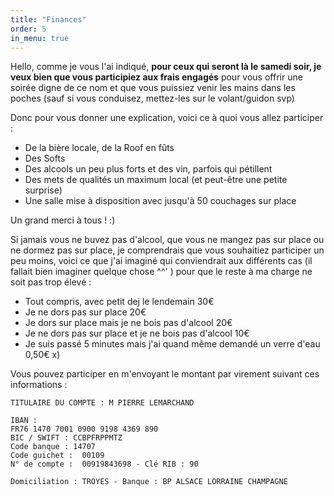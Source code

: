 ```yaml
---
title: "Finances"
order: 5
in_menu: true
---
```

Hello, comme je vous l'ai indiqué, **pour ceux qui seront là le samedi soir, je veux bien que vous participiez aux frais engagés** pour vous offrir une soirée digne de ce nom et que vous puissiez venir les mains dans les poches (sauf si vous conduisez, mettez-les sur le volant/guidon svp)

Donc pour vous donner une explication, voici ce à quoi vous allez participer :

- De la bière locale, de la Roof en fûts
- Des Softs
- Des alcools un peu plus forts et des vin, parfois qui pétillent
- Des mets de qualités un maximum local (et peut-être une petite surprise)
- Une salle mise à disposition avec jusqu'à 50 couchages sur place

Un grand merci à tous ! :)

Si jamais vous ne buvez pas d'alcool, que vous ne mangez pas sur place ou ne dormez pas sur place, je comprendrais que vous souhaitiez participer un peu moins, voici ce que j'ai imaginé qui conviendrait aux différents cas (il fallait bien imaginer quelque chose ^^' ) pour que le reste à ma charge ne soit pas trop élevé :

- Tout compris, avec petit dej le lendemain 30€
- Je ne dors pas sur place 20€
- Je dors sur place mais je ne bois pas d'alcool 20€
- Je ne dors pas sur place et je ne bois pas d'alcool 10€
- Je suis passé 5 minutes mais j'ai quand même demandé un verre d'eau 0,50€ x)

Vous pouvez participer en m'envoyant le montant par virement suivant ces informations :

```
TITULAIRE DU COMPTE : M PIERRE LEMARCHAND

IBAN : 
FR76 1470 7001 0900 9198 4369 890
BIC / SWIFT : CCBPFRPPMTZ
Code banque : 14707 
Code guichet :  00109 
N° de compte :  00919843698 - Clé RIB : 90

Domiciliation : TROYES - Banque : BP ALSACE LORRAINE CHAMPAGNE
``` 